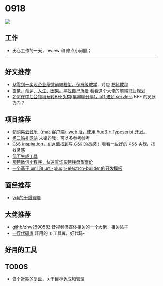 
# 0918

![](http://h2.ioliu.cn/bing/ScopsOwl_ZH-CN1547209464_1920x1080.jpg)

## 工作

- 无心工作的一天，review 和 修点小问题；


---

## 好文推荐

- [从零到一实现企业级微前端框架，保姆级教学](https://juejin.cn/post/7004661323124441102)，对应 [视频教程](https://www.bilibili.com/video/BV1ZQ4y117QG/)
- [直觉、命运、人生、因果。寻找自己所爱](https://juejin.cn/post/6974628729754484766) 看看这个大佬的前端职业规划
- [如何在中后台领域玩转BFF架构(早早聊分享)，bff 进阶 servless](https://juejin.cn/post/6997250621627858957) BFF 的发展方向？


## 项目推荐

- [仿网易云音乐（mac 客户端）web 版，使用 Vue3 + Typescript 开发。](https://github.com/callmehui/web-music-player)
- [杨二婚礼网站](https://github.com/zerosoul/tristan-wedding) 未婚的我，可以多参考参考
- [CSS Inspiration，在这里找到写 CSS 的灵感！](https://github.com/chokcoco/CSS-Inspiration) 看看一些好的 CSS 实现，找找灵感
- [简历生成工具](https://md-resume.vercel.app)
- [房莞微信小程序，快速查询东莞楼盘备案价](https://github.com/danbaixi/house-slave)
- [一个基于 umi 和 umi-plugin-electron-builder 的开发模板](https://github.com/arvinxx/umi-electron-template)


## 面经推荐

- [yck的干爆前端](https://github.com/KieSun/fucking-frontend)

## 大佬推荐

- [githb/zhw2590582](https://github.com/zhw2590582) 音视频流媒体相关的一个大佬，相关[帖子](https://www.v2ex.com/t/801618)
- [一行代码库](https://1loc.dev/) 好用的 js 工具库，好代码~

## 好用的工具

## TODOS

- 做个近期的复盘，关于目标达成和管理